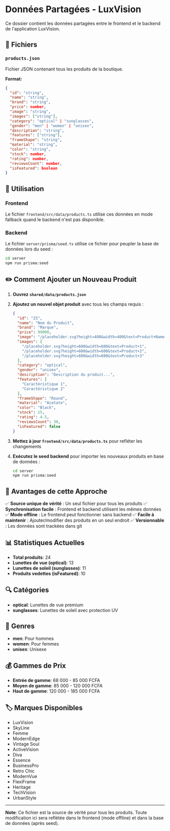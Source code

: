 # Données Partagées - LuxVision

Ce dossier contient les données partagées entre le frontend et le backend de l'application LuxVision.

## 📁 Fichiers

### `products.json`
Fichier JSON contenant tous les produits de la boutique.

**Format:**
```json
{
  "id": "string",
  "name": "string",
  "brand": "string",
  "price": number,
  "image": "string",
  "images": ["string"],
  "category": "optical" | "sunglasses",
  "gender": "men" | "women" | "unisex",
  "description": "string",
  "features": ["string"],
  "frameShape": "string",
  "material": "string",
  "color": "string",
  "stock": number,
  "rating": number,
  "reviewsCount": number,
  "isFeatured": boolean
}
```

## 🔄 Utilisation

### Frontend
Le fichier `frontend/src/data/products.ts` utilise ces données en mode fallback quand le backend n'est pas disponible.

### Backend
Le fichier `server/prisma/seed.ts` utilise ce fichier pour peupler la base de données lors du seed :

```bash
cd server
npm run prisma:seed
```

## ✏️ Comment Ajouter un Nouveau Produit

1. **Ouvrez `shared/data/products.json`**

2. **Ajoutez un nouvel objet produit** avec tous les champs requis :
   ```json
   {
     "id": "25",
     "name": "Nom du Produit",
     "brand": "Marque",
     "price": 99000,
     "image": "/placeholder.svg?height=400&width=400&text=Product+Name",
     "images": [
       "/placeholder.svg?height=600&width=600&text=Product+1",
       "/placeholder.svg?height=600&width=600&text=Product+2",
       "/placeholder.svg?height=600&width=600&text=Product+3"
     ],
     "category": "optical",
     "gender": "unisex",
     "description": "Description du produit...",
     "features": [
       "Caractéristique 1",
       "Caractéristique 2"
     ],
     "frameShape": "Round",
     "material": "Acetate",
     "color": "Black",
     "stock": 15,
     "rating": 4.5,
     "reviewsCount": 30,
     "isFeatured": false
   }
   ```

3. **Mettez à jour `frontend/src/data/products.ts`** pour refléter les changements

4. **Exécutez le seed backend** pour importer les nouveaux produits en base de données :
   ```bash
   cd server
   npm run prisma:seed
   ```

## 🎯 Avantages de cette Approche

✅ **Source unique de vérité** : Un seul fichier pour tous les produits
✅ **Synchronisation facile** : Frontend et backend utilisent les mêmes données
✅ **Mode offline** : Le frontend peut fonctionner sans backend
✅ **Facile à maintenir** : Ajouter/modifier des produits en un seul endroit
✅ **Versionnable** : Les données sont trackées dans git

## 📊 Statistiques Actuelles

- **Total produits**: 24
- **Lunettes de vue (optical)**: 13
- **Lunettes de soleil (sunglasses)**: 11
- **Produits vedettes (isFeatured)**: 10

## 🔍 Catégories

- **optical**: Lunettes de vue premium
- **sunglasses**: Lunettes de soleil avec protection UV

## 👥 Genres

- **men**: Pour hommes
- **women**: Pour femmes
- **unisex**: Unisexe

## 💰 Gammes de Prix

- **Entrée de gamme**: 68 000 - 85 000 FCFA
- **Moyen de gamme**: 85 000 - 120 000 FCFA
- **Haut de gamme**: 120 000 - 185 000 FCFA

## 🏷️ Marques Disponibles

- LuxVision
- SkyLine
- Femme
- ModernEdge
- Vintage Soul
- ActiveVision
- Diva
- Essence
- BusinessPro
- Retro Chic
- ModernVue
- FlexiFrame
- Heritage
- TechVision
- UrbanStyle

---

**Note**: Ce fichier est la source de vérité pour tous les produits. Toute modification ici sera reflétée dans le frontend (mode offline) et dans la base de données (après seed).
